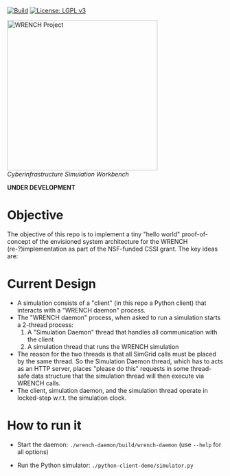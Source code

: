 [![Build][build-badge]][build-link]
[![License: LGPL v3][license-badge]](LICENSE)

<a href="https://wrench-project.org" target="_blank"><img src="https://wrench-project.org/images/logo-horizontal.png" width="350" alt="WRENCH Project" /></a>
<br/>_Cyberinfrastructure Simulation Workbench_

**UNDER DEVELOPMENT**

# Objective

The objective of this repo is to implement a tiny "hello world" proof-of-concept of the envisioned system architecture for the WRENCH (re-?)implementation as part of the NSF-funded CSSI grant. The key ideas are:

# Current Design

  - A simulation consists of a "client" (in this repo a Python client) that interacts with a "WRENCH daemon" process. 
  - The "WRENCH daemon" process, when asked to run a simulation starts a 2-thread process:
      1. A "Simulation Daemon" thread that handles all communication with the client
      2. A simulation thread that runs the WRENCH simulation
  -  The reason for the two threads is that all SimGrid calls must be placed by the same thread. So the Simulation Daemon thread, which has to acts as an HTTP server, places "please do this" requests in some thread-safe data structure that the simulation thread will then execute via WRENCH calls. 
 - The client, simulation daemon, and the simulation thread operate in locked-step w.r.t. the simulation clock.

# How to run it

  - Start the daemon: `./wrench-daemon/build/wrench-daemon` (use `--help` for all options)

  - Run the Python simulator: `./python-client-demo/simulator.py` 


[build-badge]:         https://github.com/wrench-project/wrench-api/workflows/Build/badge.svg
[build-link]:          https://github.com/wrench-project/wrench-api/actions
[license-badge]:       https://img.shields.io/badge/License-LGPL%20v3-blue.svg
